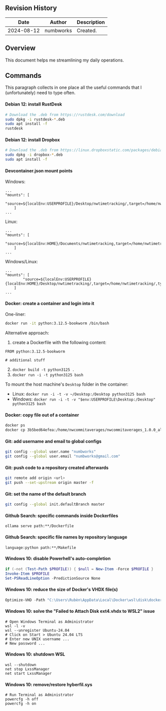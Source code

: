 ## Revision History

| Date | Author | Description |
|---|---|---|
| 2024-08-12 | numbworks | Created. |

## Overview

This document helps me streamlining my daily operations.

## Commands

This paragraph collects in one place all the useful commands that I (unfortunately) need to type often.

#### Debian 12: install RustDesk

```sh
# Download the .deb from https://rustdesk.com/download
sudo dpkg -i rustdesk-*.deb
sudo apt install -f
rustdesk
```

#### Debian 12: install Dropbox

```sh
# Download the .deb from https://linux.dropboxstatic.com/packages/debian/
sudo dpkg -i dropbox-*.deb
sudo apt install -f
```

#### Devcontainer.json mount points

Windows:
```
...
"mounts": [
        "source=${localEnv:USERPROFILE}/Desktop/nwtimetracking/,target=/home/nwtimetracking/,type=bind,consistency=cached"
    ]
...
```

Linux:
```
...
"mounts": [
        "source=${localEnv:HOME}/Documents/nwtimetracking,target=/home/nwtimetracking/,type=bind,consistency=cached"
    ]
...
```

Windows/Linux:
```
...
"mounts": [
        "source=${localEnv:USERPROFILE}{localEnv:HOME}/Desktop/nwtimetracking/,target=/home/nwtimetracking/,type=bind,consistency=cached"
    ]
...
```

#### Docker: create a container and login into it

One-liner:

```sh
docker run -it python:3.12.5-bookworm /bin/bash
```

Alternative approach:

1. create a Dockerfile with the following content: 
    
```
FROM python:3.12.5-bookworm

# additional stuff
```

2. `docker build -t python3125 .`
3. `docker run -i -t python3125 bash`

To mount the host machine's `Desktop` folder in the container:

- Linux: `docker run -i -t -v ~/Desktop:/Desktop python3125 bash`
- Windows: `docker run -i -t -v "$env:USERPROFILE\Desktop:/Desktop" python3125 bash`

#### Docker: copy file out of a container

```sh
docker ps
docker cp 3b5bed64efea:/home/nwcommitaverages/nwcommitaverages_1.0.0_all.deb "C:\Users\Rubèn\Desktop\"
```

#### Git: add username and email to global configs

```sh
git config --global user.name "numbworks"
git config --global user.email "numbworks@gmail.com"
```

#### Git: push code to a repository created afterwards

```sh
git remote add origin <url>
git push --set-upstream origin master -f
```

#### Git: set the name of the default branch

```sh
git config --global init.defaultBranch master
```

#### Github Search: specific commands inside Dockerfiles

```
ollama serve path:**/Dockerfile
```

#### Github Search: specific file names by repository language

```
language:python path:**/Makefile
```

#### Windows 10: disable Powerhell's auto-completion

```powershell
if (-not (Test-Path $PROFILE)) { $null = New-Item -Force $PROFILE }
Invoke-Item $PROFILE
Set-PSReadLineOption -PredictionSource None
```

#### Windows 10: reduce the size of Docker's VHDX file(s)

```powershell
Optimize-VHD -Path "C:\Users\Rubèn\AppData\Local\Docker\wsl\disk\docker_data.vhdx" -Mode Full
```

#### Windows 10: solve the "Failed to Attach Disk ext4.vhdx to WSL2" issue

```
# Open Windows Terminal as Administrator
wsl -l -v
wsl --unregister Ubuntu-24.04
# Click on Start > Ubuntu 24.04 LTS
# Enter new UNIX username ...
# New password ...
```

#### Windows 10: shutdown WSL

```
wsl --shutdown
net stop LxssManager
net start LxssManager 
```

#### Windows 10: remove/restore hyberfil.sys

```
# Run Terminal as Administrator
powercfg -h off
powercfg -h on
```